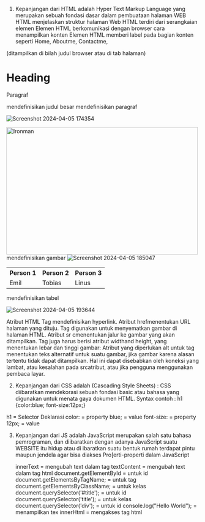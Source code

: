 1. Kepanjangan dari HTML adalah Hyper Text Markup Language yang merupakan sebuah fondasi dasar dalam pembuataan halaman WEB 
HTML menjelaskan struktur halaman Web
HTML terdiri dari serangkaian elemen
Elemen HTML berkomunikasi dengan browser cara menampilkan konten
Elemen HTML memberi label pada bagian konten seperti Home, Aboutme, Contactme,


<title>menentukan judul untuk halaman HTML</title>(ditampilkan di bilah judul browser atau di tab halaman)
<h1>Heading</h1>
<p>Paragraf</p>
mendefinisikan judul besar
mendefinisikan paragraf

![Screenshot 2024-04-05 174354](https://github.com/ndan47/praktikum-web-1/assets/164461477/c90fb6f0-9150-4eef-b5a2-da3aae3c685d)

<img src="https://en.wikipedia.org/wiki/File:Iron_Man_(circa_2018).png" 
  alt="Ironman" width="500" height="333">
mendefinisikan gambar
![Screenshot 2024-04-05 185047](https://github.com/ndan47/praktikum-web-1/assets/164461477/6865f5fb-98a2-424f-aec7-bb717a524b39)

<table style="width:100%">
  <tr>
    <th>Person 1</th>
    <th>Person 2</th>
    <th>Person 3</th>
  </tr>
  <tr>
    <td>Emil</td>
    <td>Tobias</td>
    <td>Linus</td>
  </tr>
</table>
mendefinisikan tabel

![Screenshot 2024-04-05 193644](https://github.com/ndan47/praktikum-web-1/assets/164461477/51362fb9-adbc-4563-9d7a-9674fbd975ad)







Atribut HTML
Tag mendefinisikan hyperlink. Atribut hrefmenentukan URL halaman yang dituju.
Tag digunakan untuk menyematkan gambar di halaman HTML. Atribut sr cmenentukan jalur ke gambar yang akan ditampilkan.
Tag juga harus berisi atribut widthand height, yang menentukan lebar dan tinggi gambar:
Atribut yang diperlukan alt untuk  tag menentukan teks alternatif untuk suatu gambar, jika gambar karena alasan tertentu tidak dapat ditampilkan. Hal ini dapat disebabkan oleh koneksi yang lambat, atau kesalahan pada srcatribut, atau jika pengguna menggunakan pembaca layar.

2. Kepanjangan dari CSS adalah (Cascading Style Sheets) : CSS diibaratkan mendekorasi sebuah fondasi basic atau bahasa yang digunakan untuk menata gaya dokumen HTML.
Syntax contoh : h1 {color:blue; font-size:12px;}

h1 = Selector Deklarasi
color: = property
blue; = value
font-size: = property
12px; = value


3. Kepanjangan dari JS adalah JavaScript merupakan salah satu bahasa pemrograman, dan diibaratkan dengan adanya JavaScript suatu WEBSITE itu hidup atau di ibaratkan suatu bentuk rumah terdapat pintu maupun jendela agar bisa diakses
   Pro[erti-properti dalam JavaScript
    
    innerText = mengubah text dalam tag
    textContent = mengubah text dalam tag html
    document.getElementById = untuk id
    document.getElementsByTagName; = untuk tag
    document.getElementsByClassName; = untuk kelas
    document.querySelector('#title'); = untuk id
    document.querySelector('title'); = untuk kelas
    document.querySelector('div'); = untuk id
    console.log("Hello World"); = menampilkan tex
    innerHtml = mengakses tag html
